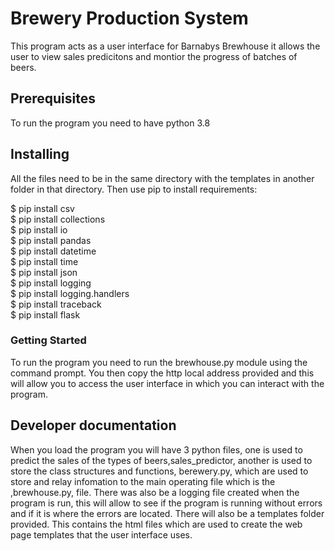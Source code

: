 # Brewery Production System

This program acts as a user interface for Barnabys Brewhouse it allows the user
to view sales predicitons and montior the progress of batches of beers.

## Prerequisites

To run the program you need to have python 3.8

## Installing
All the files need to be in the same directory with the templates in another folder in that directory.
Then use pip to install requirements:

$ pip install csv <br />
$ pip install collections <br />
$ pip install io <br />
$ pip install pandas <br />
$ pip install datetime <br />
$ pip install time <br />
$ pip install json <br />
$ pip install logging <br />
$ pip install logging.handlers <br />
$ pip install traceback <br />
$ pip install flask <br />

### Getting Started

To run the program you need to run the brewhouse.py module using the command
prompt. You then copy the http local address provided and this will allow you
to access the user interface in which you can interact with the program.

## Developer documentation

When you load the program you will have 3 python files, one is used to predict
the sales of the types of beers,sales_predictor, another is used to store the class structures
and functions, berewery.py, which are used to store and relay infomation to the main operating
file which is the ,brewhouse.py, file. There was also be a logging file created
when the program is run, this will allow to see if the program is running
without errors and if it is where the errors are located. There will also be a
templates folder provided. This contains the html files which are used to create the 
web page templates that the user interface uses.


